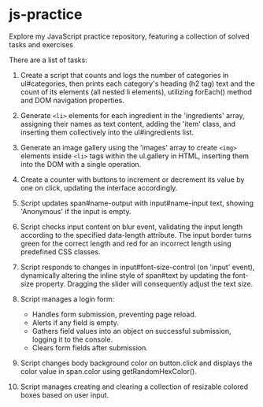 # js-practice

Explore my JavaScript practice repository, featuring a collection of solved tasks and exercises 

There are a list of tasks: 
1. Create a script that counts and logs the number of categories in ul#categories, then prints each category's heading (h2 tag) text and the count of its elements (all nested li elements), utilizing forEach() method and DOM navigation properties.

3. Generate `<li>` elements for each ingredient in the 'ingredients' array, assigning their names as text content, adding the 'item' class, and inserting them collectively into the ul#ingredients list.
4. Generate an image gallery using the 'images' array to create `<img>` elements inside `<li>` tags within the ul.gallery in HTML, inserting them into the DOM with a single operation.
5. Create a counter with buttons to increment or decrement its value by one on click, updating the interface accordingly.
6. Script updates span#name-output with input#name-input text, showing 'Anonymous' if the input is empty.
7. Script checks input content on blur event, validating the input length according to the specified data-length attribute. The input border turns green for the correct length and red for an incorrect length using predefined CSS classes.
8. Script responds to changes in input#font-size-control (on 'input' event), dynamically altering the inline style of span#text by updating the font-size property. Dragging the slider will consequently adjust the text size.
9. Script manages a login form:
    - Handles form submission, preventing page reload.
    - Alerts if any field is empty.
    - Gathers field values into an object on successful submission, logging it to the console.
    - Clears form fields after submission.
10. Script changes body background color on button.click and displays the color value in span.color using getRandomHexColor().
11. Script manages creating and clearing a collection of resizable colored boxes based on user input.
